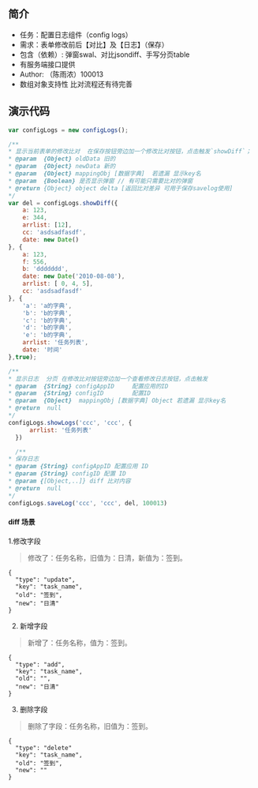 ## 简介
- 任务：配置日志组件（config logs）
- 需求：表单修改前后【对比】及【日志】（保存）
- 包含（依赖）: 弹窗swal、对比jsondiff、手写分页table
- 有服务端接口提供
- Author: （陈雨浓）100013
- 数组对象支持性 比对流程还有待完善
## 演示代码
```js
var configLogs = new configLogs();

/**
* 显示当前表单的修改比对  在保存按钮旁边加一个修改比对按钮，点击触发`showDiff`；
* @param  {Object} oldData 旧的
* @param  {Object} newData 新的
* @param  {Object} mappingObj [数据字典]  若遗漏 显示key名
* @param  {Boolean} 是否显示弹窗 // 有可能只需要比对的弹窗
* @return {Object} object delta [返回比对差异 可用于保存savelog使用]
*/
var del = configLogs.showDiff({
    a: 123,
    e: 344,
    arrlist: [12],
    cc: 'asdsadfasdf',
    date: new Date()
}, {
    a: 123,
    f: 556,
    b: 'ddddddd',
    date: new Date('2010-08-08'),
    arrlist: [ 0, 4, 5],
    cc: 'asdsadfasdf'
}, {
    'a': 'a的字典',
    'b': 'b的字典',
    'c': 'b的字典',
    'd': 'b的字典',
    'e': 'b的字典',
    arrlist: '任务列表',
    date: '时间'
},true);

/**
* 显示日志  分页 在修改比对按钮旁边加一个查看修改日志按钮，点击触发
* @param  {String} configAppID     配置应用的ID
* @param  {String} configID        配置ID
* @param  {Object}  mappingObj [数据字典] Object 若遗漏 显示key名
* @return  null
*/
configLogs.showLogs('ccc', 'ccc', {
      arrlist: '任务列表'
  })

  /**
* 保存日志
* @param {String} configAppID 配置应用 ID
* @param {String} configID 配置 ID
* @param {[Object,..]} diff 比对内容
* @return  null
*/
configLogs.saveLog('ccc', 'ccc', del, 100013)

```


####  diff 场景
1.修改字段
> 修改了：任务名称，旧值为：日清，新值为：签到。
```
{
  "type": "update",  
  "key": "task_name",
  "old": "签到",          
  "new": "日清"    
}
```

2. 新增字段
> 新增了：任务名称，值为：签到。
```
{
  "type": "add",  
  "key": "task_name",
  "old": "",          
  "new": "日清"    
}
```

3. 删除字段
> 删除了字段：任务名称，旧值为：签到。
```
{
  "type": "delete"  
  "key": "task_name",
  "old": "签到",          
  "new": ""    
}
```
